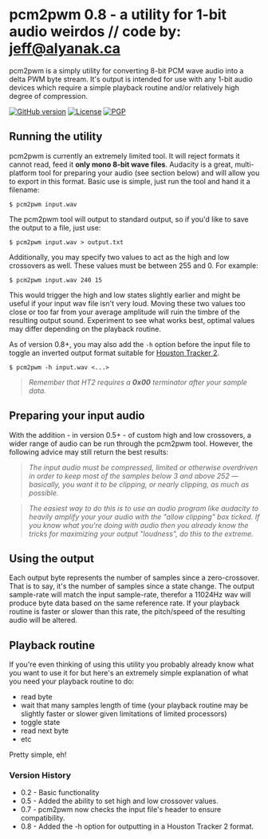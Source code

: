 # pcm2pwm 0.8 - a utility for 1-bit audio weirdos   // code by:  jeff@alyanak.ca
pcm2pwm is a simply utility for converting 8-bit PCM wave audio into a delta PWM byte stream.
It's output is intended for use with any 1-bit audio devices which require a simple playback
routine and/or relatively high degree of compression.

[![GitHub version](https://img.shields.io/github/release-pre/jeffalyanak/pcm2pwm.svg)](https://github.com/jeffalyanak/pcm2pwm/releases/latest)
[![License](https://img.shields.io/github/license/jeffalyanak/pcm2pwm.svg)](https://github.com/jeffalyanak/pcm2pwm/blob/development/LICENSE.txt)
[![PGP](https://img.shields.io/keybase/pgp/jeffalyanak.svg?label=pgp)](https://jeff.alyanak.ca/pgp)

## Running the utility
pcm2pwm is currently an extremely limited tool. It will reject formats it cannot read, feed it
**only mono 8-bit wave files**. Audacity is a great, multi-platform tool for preparing your audio
(see section below) and will allow you to export in this format. Basic use is simple, just run
the tool and hand it a filename:

`$ pcm2pwm input.wav`

The pcm2pwm tool will output to standard output, so if you'd like to save the output
to a file, just use:

`$ pcm2pwm input.wav > output.txt`

Additionally, you may specify two values to act as the high and low crossovers as well. These
values must be between 255 and 0. For example:

`$ pcm2pwm input.wav 240 15`

This would trigger the high and low states slightly earlier and might be useful if your input
wav file isn't very loud. Moving these two values too close or too far from your average
amplitude will ruin the timbre of the resulting output sound. Experiment to see what works best, optimal values may differ depending on the playback routine.

As of version 0.8+, you may also add the `-h` option before the input file to toggle an inverted output format suitable for [Houston Tracker 2](https://github.com/utz82/HoustonTracker2).

`$ pcm2pwm -h input.wav <...>`

> _Remember that HT2 requires a <b>0x00</b> terminator after your sample data._

## Preparing your input audio
With the addition - in version 0.5+ - of custom high and low crossovers, a wider range of
audio can be run through the pcm2pwm tool. However, the following advice may still return
the best results:


> _The input audio must be compressed, limited or otherwise overdriven in order to keep most of the samples below 3 and above 252 — basically, you want it to be clipping, or nearly clipping, as much as possible._

> _The easiest way to do this is to use an audio program like audacity to heavily amplify your your audio with the "allow clipping" box ticked. If you know what you're doing with audio then you already know the tricks for maximizing your output "loudness", do this to the extreme._

## Using the output
Each output byte represents the number of samples since a zero-crossover. That is
to say, it's the number of samples since a state change. The output sample-rate will
match the input sample-rate, therefor a 11024Hz wav will produce byte data based on
the same reference rate. If your playback routine is faster or slower than this rate,
the pitch/speed of the resulting audio will be altered.


## Playback routine
If you're even thinking of using this utility you probably already know what you want
to use it for but here's an extremely simple explanation of what you need your playback
routine to do:

  * read byte
  * wait that many samples length of time (your playback routine may be slightly faster or slower given limitations of limited processors)
  * toggle state
  * read next byte
  * etc

Pretty simple, eh!

### Version History

  * 0.2 - Basic functionality
  * 0.5 - Added the ability to set high and low crossover values.
  * 0.7 - pcm2pwm now checks the input file's header to ensure compatibility.
  * 0.8 - Added the -h option for outputting in a Houston Tracker 2 format.
